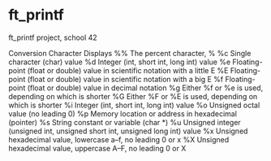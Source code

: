 # ft_printf
ft_printf project, school 42

Conversion Character	Displays
%%	The percent character, %
%c	Single character (char) value
%d	Integer (int, short int, long int)
value
%e	Floating-point (float or double) value in scientific notation with a
little E
%E	Floating-point (float or double) value in scientific notation with a big
E
%f	Floating-point (float or double) value in decimal notation
%g	Either %f or %e is used, depending on which is shorter
%G	Either %F or %E is used, depending on which is shorter
%i	Integer (int, short int, long int)
value
%o	Unsigned octal value (no leading 0)
%p	Memory location or address in hexadecimal (pointer)
%s	String constant or variable (char
*)
%u	Unsigned integer (unsigned int, unsigned short int, unsigned
long int) value
%x	Unsigned hexadecimal value, lowercase a–f, no leading 0
or x
%X	Unsigned hexadecimal value, uppercase A–F, no leading 0
or X

